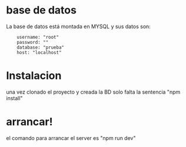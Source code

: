 # base de datos
La base de datos está montada en MYSQL y sus datos son:

        username: "root"
        password: ""
        database: "prueba"
        host: "localhost"

# Instalacion
una vez clonado el proyecto y creada la BD solo falta la sentencia "npm install"

# arrancar!
el comando para arrancar el server es "npm run dev"
